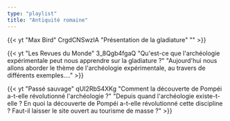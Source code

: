 ```yaml
---
type: "playlist"
title: "Antiquité romaine"
---
```



{{< yt "Max Bird" CrgdCNSwzIA "Présentation de la gladiature" "" >}}

{{< yt "Les Revues du Monde" 3_8Qgb4fgaQ "Qu'est-ce que l'archéologie expérimentale peut nous apprendre sur la gladiature ?" "Aujourd'hui nous allons aborder le thème de l'archéologie expérimentale, au travers de différents exemples...." >}}

{{< yt "Passé sauvage" qUI2RbS4XKg "Comment la découverte de Pompéi a-t-elle révolutionné l'archéologie ?" "Depuis quand l'archéologie existe-t-elle ? En quoi la découverte de Pompéi a-t-elle révolutionné cette discipline ? Faut-il laisser le site ouvert au tourisme de masse ?" >}}
